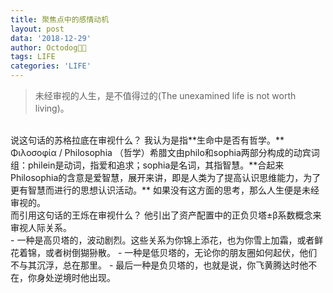 ```yaml
---
title: 聚焦点中的感情动机
layout: post
data: '2018-12-29'
author: Octodog🐙🐶
tags: LIFE
categories: 'LIFE'
---
```


> 未经审视的人生，是不值得过的(The unexamined life is not worth living)。

<br/>
说这句话的苏格拉底在审视什么？  
我认为是指**生命中是否有哲学。**
<br/>
Φιλοσοφία / Philosophia （哲学）希腊文由philo和sophia两部分构成的动宾词组：philein是动词，指爱和追求；sophia是名词，其指智慧。**合起来Philosophia的含意是爱智慧，展开来讲，即是人类为了提高认识思维能力，为了更有智慧而进行的思想认识活动。**  
如果没有这方面的思考，那么人生便是未经审视的。
<br/>
而引用这句话的王烁在审视什么？  
他引出了资产配置中的正负贝塔±β系数概念来审视人际关系。
<br/>
- 一种是高贝塔的，波动剧烈。这些关系为你锦上添花，也为你雪上加霜，或者鲜花着锦，或者树倒猢狲散。
- 一种是低贝塔的，无论你的朋友圈如何起伏，他们不与其沉浮，总在那里。
- 最后一种是负贝塔的，也就是说，你飞黄腾达时他不在，你身处逆境时他出现。
